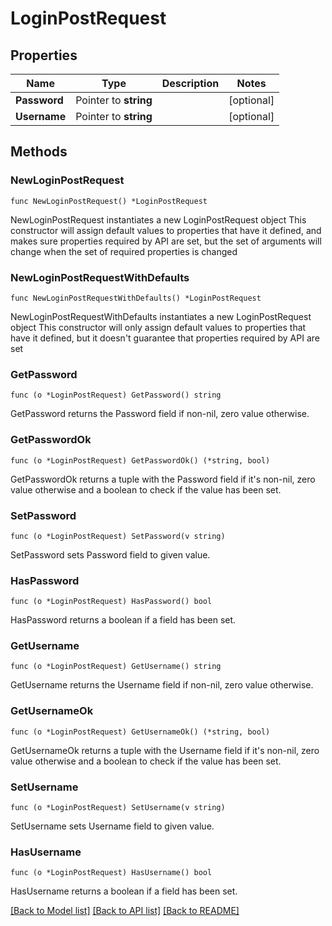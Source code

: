 # LoginPostRequest

## Properties

Name | Type | Description | Notes
------------ | ------------- | ------------- | -------------
**Password** | Pointer to **string** |  | [optional] 
**Username** | Pointer to **string** |  | [optional] 

## Methods

### NewLoginPostRequest

`func NewLoginPostRequest() *LoginPostRequest`

NewLoginPostRequest instantiates a new LoginPostRequest object
This constructor will assign default values to properties that have it defined,
and makes sure properties required by API are set, but the set of arguments
will change when the set of required properties is changed

### NewLoginPostRequestWithDefaults

`func NewLoginPostRequestWithDefaults() *LoginPostRequest`

NewLoginPostRequestWithDefaults instantiates a new LoginPostRequest object
This constructor will only assign default values to properties that have it defined,
but it doesn't guarantee that properties required by API are set

### GetPassword

`func (o *LoginPostRequest) GetPassword() string`

GetPassword returns the Password field if non-nil, zero value otherwise.

### GetPasswordOk

`func (o *LoginPostRequest) GetPasswordOk() (*string, bool)`

GetPasswordOk returns a tuple with the Password field if it's non-nil, zero value otherwise
and a boolean to check if the value has been set.

### SetPassword

`func (o *LoginPostRequest) SetPassword(v string)`

SetPassword sets Password field to given value.

### HasPassword

`func (o *LoginPostRequest) HasPassword() bool`

HasPassword returns a boolean if a field has been set.

### GetUsername

`func (o *LoginPostRequest) GetUsername() string`

GetUsername returns the Username field if non-nil, zero value otherwise.

### GetUsernameOk

`func (o *LoginPostRequest) GetUsernameOk() (*string, bool)`

GetUsernameOk returns a tuple with the Username field if it's non-nil, zero value otherwise
and a boolean to check if the value has been set.

### SetUsername

`func (o *LoginPostRequest) SetUsername(v string)`

SetUsername sets Username field to given value.

### HasUsername

`func (o *LoginPostRequest) HasUsername() bool`

HasUsername returns a boolean if a field has been set.


[[Back to Model list]](../README.md#documentation-for-models) [[Back to API list]](../README.md#documentation-for-api-endpoints) [[Back to README]](../README.md)


